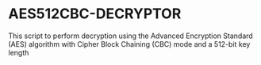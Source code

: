 # AES512CBC-DECRYPTOR
This script to perform decryption using the Advanced Encryption Standard (AES) algorithm with Cipher Block Chaining (CBC) mode and a 512-bit key length
